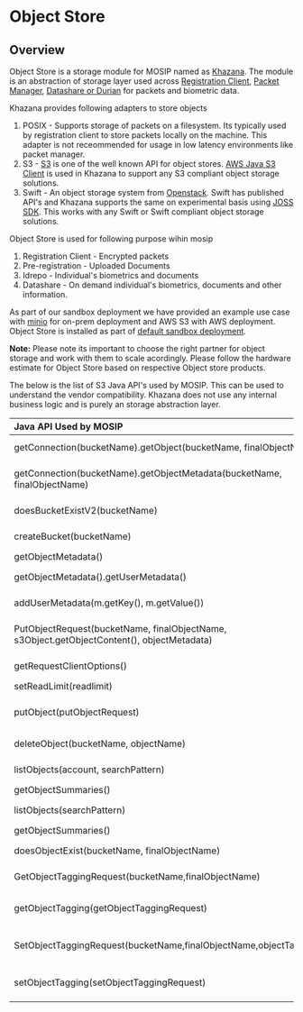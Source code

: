 # Object Store

## Overview

Object Store is a storage module for MOSIP named as [Khazana](https://github.com/mosip/khazana). The module is an abstraction of storage layer used across [Registration Client](https://github.com/mosip/registration-client), [Packet Manager](https://github.com/mosip/packet-manager), [Datashare or Durian](https://github.com/mosip/durian) for packets and biometric data.

Khazana provides following adapters to store objects

1. POSIX - Supports storage of packets on a filesystem. Its typically used by registration client to store packets locally on the machine. This adapter is not receommended for usage in low latency environments like packet manager. 
2. S3 - [S3](https://docs.aws.amazon.com/AmazonS3/latest/API/Welcome.html) is one of the well known  API for object stores. [AWS Java S3 Client](https://docs.aws.amazon.com/AWSJavaSDK/latest/javadoc/com/amazonaws/services/s3/AmazonS3.html) is used in Khazana to support any S3 compliant object storage solutions. 
3. Swift - An object storage system from [Openstack](https://docs.openstack.org/swift/latest/getting_started.html). Swift has published API's and Khazana supports the same on experimental basis using [JOSS SDK](https://joss.javaswift.org/). This works with any Swift or Swift compliant object storage solutions.

Object Store is used for following purpose wihin mosip

1. Registration Client - Encrypted packets
2. Pre-registration - Uploaded Documents
3. Idrepo - Individual's biometrics and documents
4. Datashare - On demand individual's biometrics, documents and other information. 

As part of our sandbox deployment we have provided an example use case with [minio](https://www.minio.io) for on-prem deployment and AWS S3 with AWS deployment. Object Store is installed as part of [default sandbox deployment](https://github.com/mosip/mosip-infra/tree/release-1.2.0/deployment/v3/external/object\_store).

__Note:__ Please note its important to choose the right partner for object storage and work with them to scale acordingly. Please follow the hardware estimate for Object Store based on respective Object store products. 

The below is the list of S3 Java API's used by MOSIP. This can be used to understand the vendor compatibility. Khazana does not use any internal business logic and is purely an storage abstraction layer.

| Java API Used by MOSIP| S3 Documentation URL |
|:----|:----|
|getConnection(bucketName).getObject(bucketName, finalObjectName)|[public S3Object getObject(String bucketName, String key)](https://docs.aws.amazon.com/AWSJavaSDK/latest/javadoc/com/amazonaws/services/s3/AmazonS3Client.html#getObject-java.lang.String-java.lang.String-)|
|getConnection(bucketName).getObjectMetadata(bucketName, finalObjectName)|[public ObjectMetadata getObjectMetadata(String bucketName, String key)](https://docs.aws.amazon.com/AWSJavaSDK/latest/javadoc/com/amazonaws/services/s3/AmazonS3Client.html#getObjectMetadata-java.lang.String-java.lang.String-)|
|doesBucketExistV2(bucketName)|[public boolean doesBucketExistV2(String bucketName)](https://docs.aws.amazon.com/AWSJavaSDK/latest/javadoc/com/amazonaws/services/s3/AmazonS3Client.html#doesBucketExistV2-java.lang.String-)|
|createBucket(bucketName)|[public Bucket createBucket(String bucketName)](https://docs.aws.amazon.com/AWSJavaSDK/latest/javadoc/com/amazonaws/services/s3/AmazonS3Client.html#createBucket-java.lang.String-)|
|getObjectMetadata()|[public ObjectMetadata getObjectMetadata()](https://docs.aws.amazon.com/AWSJavaSDK/latest/javadoc/com/amazonaws/services/s3/model/S3Object.html#getObjectMetadata--)|
|getObjectMetadata().getUserMetadata()|[public Map<String,String> getUserMetadata()](https://docs.aws.amazon.com/AWSJavaSDK/latest/javadoc/com/amazonaws/services/s3/model/ObjectMetadata.html#getUserMetadata--)|
|addUserMetadata(m.getKey(), m.getValue())|[public void addUserMetadata(String key, String value)](https://docs.aws.amazon.com/AWSJavaSDK/latest/javadoc/com/amazonaws/services/s3/model/ObjectMetadata.html#addUserMetadata-java.lang.String-java.lang.String-)|
|PutObjectRequest(bucketName, finalObjectName, s3Object.getObjectContent(), objectMetadata)|[public PutObjectRequest(String bucketName, String key, InputStream input, ObjectMetadata metadata)](https://docs.aws.amazon.com/AWSJavaSDK/latest/javadoc/com/amazonaws/services/s3/model/PutObjectRequest.html#PutObjectRequest-java.lang.String-java.lang.String-java.io.InputStream-com.amazonaws.services.s3.model.ObjectMetadata-)|
|getRequestClientOptions()|[public RequestClientOptions getRequestClientOptions()](https://docs.aws.amazon.com/AWSJavaSDK/latest/javadoc/com/amazonaws/AmazonWebServiceRequest.html#getRequestClientOptions-)|
|setReadLimit(readlimit)|[public final void setReadLimit(int readLimit)](https://docs.aws.amazon.com/AWSJavaSDK/latest/javadoc/com/amazonaws/RequestClientOptions.html#setReadLimit-int-)|
|putObject(putObjectRequest)|[public PutObjectResult putObject(PutObjectRequest putObjectRequest)](https://docs.aws.amazon.com/AWSJavaSDK/latest/javadoc/com/amazonaws/services/s3/AmazonS3Client.html#putObject-com.amazonaws.services.s3.model.PutObjectRequest-)|
|deleteObject(bucketName, objectName)|[public void deleteObject(String bucketName, String key)](https://docs.aws.amazon.com/AWSJavaSDK/latest/javadoc/com/amazonaws/services/s3/AmazonS3Client.html#deleteObject-java.lang.String-java.lang.String-)|
|listObjects(account, searchPattern)|[public ObjectListing listObjects(String bucketName, String prefix)](https://docs.aws.amazon.com/AWSJavaSDK/latest/javadoc/com/amazonaws/services/s3/AmazonS3Client.html#listObjects-java.lang.String-java.lang.String-)|
|getObjectSummaries()|[public List<S3ObjectSummary> getObjectSummaries()](https://docs.aws.amazon.com/AWSJavaSDK/latest/javadoc/com/amazonaws/services/s3/model/ObjectListing.html#getObjectSummaries--)|
|listObjects(searchPattern)|[public ObjectListing listObjects(String bucketName)](https://docs.aws.amazon.com/AWSJavaSDK/latest/javadoc/com/amazonaws/services/s3/AmazonS3.html#listObjects-java.lang.String-)|
|getObjectSummaries()|[public List<S3ObjectSummary> getObjectSummaries()](https://docs.aws.amazon.com/AWSJavaSDK/latest/javadoc/com/amazonaws/services/s3/model/ObjectListing.html#getObjectSummaries--)|
|doesObjectExist(bucketName, finalObjectName)|[boolean doesObjectExist(String bucketName, String objectName)](https://docs.aws.amazon.com/AWSJavaSDK/latest/javadoc/com/amazonaws/services/s3/AmazonS3.html#doesObjectExist-java.lang.String-java.lang.String-)|
|GetObjectTaggingRequest(bucketName,finalObjectName)|[public GetObjectTaggingRequest(String bucketName, String key)](https://docs.aws.amazon.com/AWSJavaSDK/latest/javadoc/com/amazonaws/services/s3/model/GetObjectTaggingRequest.html#GetObjectTaggingRequest-java.lang.String-java.lang.String-)|
|getObjectTagging(getObjectTaggingRequest)|[GetObjectTaggingResult getObjectTagging(GetObjectTaggingRequest getObjectTaggingRequest)](https://docs.aws.amazon.com/AWSJavaSDK/latest/javadoc/com/amazonaws/services/s3/AmazonS3.html#getObjectTagging-com.amazonaws.services.s3.model.GetObjectTaggingRequest-)|
|SetObjectTaggingRequest(bucketName,finalObjectName,objectTagging)|[public SetObjectTaggingRequest(String bucketName, String key, ObjectTagging tagging)](https://docs.aws.amazon.com/AWSJavaSDK/latest/javadoc/com/amazonaws/services/s3/model/SetObjectTaggingRequest.html#SetObjectTaggingRequest-java.lang.String-java.lang.String-com.amazonaws.services.s3.model.ObjectTagging-)|
|setObjectTagging(setObjectTaggingRequest)|[SetObjectTaggingResult setObjectTagging(SetObjectTaggingRequest setObjectTaggingRequest)](https://docs.aws.amazon.com/AWSJavaSDK/latest/javadoc/com/amazonaws/services/s3/AmazonS3.html#setObjectTagging-com.amazonaws.services.s3.model.SetObjectTaggingRequest-)|
